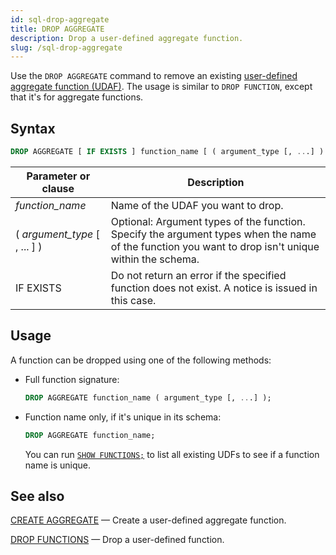 ```yaml
---
id: sql-drop-aggregate
title: DROP AGGREGATE
description: Drop a user-defined aggregate function.
slug: /sql-drop-aggregate
---
```

<head>
  <link rel="canonical" href="https://docs.risingwave.com/docs/current/sql-drop-aggregate/" />
</head>

Use the `DROP AGGREGATE` command to remove an existing [user-defined aggregate function (UDAF)](/sql/udf/user-defined-functions.md).
The usage is similar to `DROP FUNCTION`, except that it's for aggregate functions.

## Syntax

```sql
DROP AGGREGATE [ IF EXISTS ] function_name [ ( argument_type [, ...] ) ] ;
```

| Parameter or clause           | Description                                           |
|-------------------------------|-------------------------------------------------------|
| *function_name*               | Name of the UDAF you want to drop.                    |
| ( *argument_type* [ , ... ] ) | Optional: Argument types of the function.<br/>Specify the argument types when the name of the function you want to drop isn't unique within the schema. |
|IF EXISTS| Do not return an error if the specified function does not exist. A notice is issued in this case. |

## Usage

A function can be dropped using one of the following methods:

- Full function signature:

    ```sql
    DROP AGGREGATE function_name ( argument_type [, ...] ); 
    ```

- Function name only, if it's unique in its schema:

    ```sql
    DROP AGGREGATE function_name;
    ```

    You can run [`SHOW FUNCTIONS;`](/sql/commands/sql-show-functions.md) to list all existing UDFs to see if a function name is unique.

## See also

[CREATE AGGREGATE](/sql/commands/sql-create-aggregate.md) — Create a user-defined aggregate function.

[DROP FUNCTIONS](/sql/commands/sql-drop-function.md) — Drop a user-defined function.
